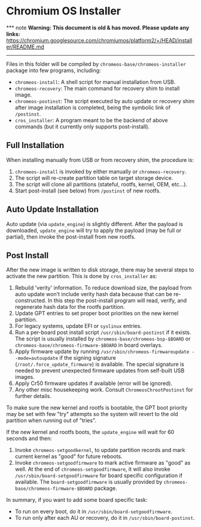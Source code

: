 # Chromium OS Installer

*** note
**Warning: This document is old & has moved.  Please update any links:**<br>
https://chromium.googlesource.com/chromiumos/platform2/+/HEAD/installer/README.md
***

Files in this folder will be compiled by `chromeos-base/chromeos-installer`
package into few programs, including:

- `chromeos-install`: A shell script for manual installation from USB.
- `chromeos-recovery`: The main command for recovery shim to install image.
- `chromeos-postinst`: The script executed by auto update or recovery shim after
    image installation is completed, being the symbolic link of `/postinst`.
- `cros_installer`: A program meant to be the backend of above commands (but it
    currently only supports post-install).

## Full Installation
When installing manually from USB or from recovery shim, the procedure is:
1. `chromeos-install` is invoked by either manually or `chromeos-recovery`.
2. The script will re-create partition table on target storage device.
3. The script will clone all partitions (stateful, rootfs, kernel, OEM, etc...).
4. Start post-install (see below) from `/postinst` of new rootfs.

## Auto Update Installation
Auto update (via `update_engine`) is slightly different. After the payload is
downloaded, `update_engine` will try to apply the payload (may be full or
partial), then invoke the post-install from new rootfs.

## Post Install
After the new image is written to disk storage, there may be several steps to
activate the new partition. This is done by `cros_installer` as:

1. Rebuild 'verity' information. To reduce download size, the payload from auto
   update won't include verity hash data because that can be re-constructed.
   In this step the post-install program will read, verify, and regenerate hash
   data for the rootfs partition.
2. Update GPT entries to set proper boot priorities on the new kernel partition.
3. For legacy systems, update EFI or `syslinux` entries.
4. Run a per-board post install script `/usr/sbin/board-postinst` if it exists.
   The script is usually installed by `chromeos-base/chromeos-bsp-$BOARD`
   or `chromeos-base/chromeos-firmware-$BOARD` in board overlays.
5. Apply firmware update by running `/usr/sbin/chromeos-firmwareupdate
   --mode=autoupdate` if the signing signature (`/root/.force_update_firmware`)
   is available. The special signature is needed to prevent unexpected firmware
   updates from self-built USB images.
6. Apply Cr50 firmware updates if available (error will be ignored).
7. Any other misc housekeeping work. Consult `ChromeosChrootPostinst` for
   further details.

To make sure the new kernel and rootfs is bootable, the GPT boot priority may be
set with few "try" attempts so the system will revert to the old partition when
running out of "tries".

If the new kernel and rootfs boots, the `update_engine` will wait for 60 seconds
and then:

1. Invoke `chromeos-setgoodkernel`, to update partition records and mark current
   kernel as "good" for future reboots.
2. Invoke `chromeos-setgoodfirmware` to mark active firmware as "good" as well.
   At the end of `chromeos-setgoodfirmware`, it will also invoke
   `/usr/sbin/board-setgoodfirmware` for board specific configuration if
   available. The `board-setgoodfirmware` is usually provided by
   `chromeos-base/chromeos-firmware-$BOARD` package.

In summary, if you want to add some board specific task:
- To run on every boot, do it in `/usr/sbin/board-setgoodfirmware`.
- To run only after each AU or recovery, do it in `/usr/sbin/board-postinst`.

